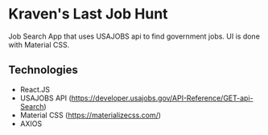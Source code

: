# Kraven's Last Job Hunt

Job Search App that uses USAJOBS api to find government jobs. UI is done with Material CSS.

## Technologies
- React.JS
- USAJOBS API (https://developer.usajobs.gov/API-Reference/GET-api-Search)
- Material CSS (https://materializecss.com/)
- AXIOS